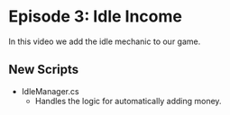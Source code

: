 # Episode 3: Idle Income

In this video we add the idle mechanic to our game.

## New Scripts
- IdleManager.cs
  - Handles the logic for automatically adding money.
